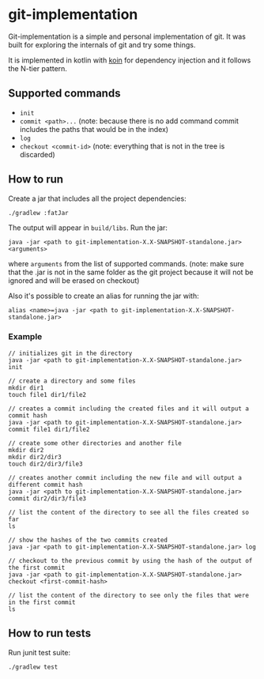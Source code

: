 # git-implementation

Git-implementation is a simple and personal implementation of git. It was built for exploring the internals of git and try some things.

It is implemented in kotlin with [koin](https://github.com/InsertKoinIO/koin) for dependency injection and it follows the N-tier pattern.

## Supported commands

- `init`
- `commit <path>...`
(note: because there is no add command commit includes the paths that would be in the index)
- `log`
- `checkout <commit-id>` 
(note: everything that is not in the tree is discarded)

## How to run

Create a jar that includes all the project dependencies:
```
./gradlew :fatJar
```
The output will appear in `build/libs`.
Run the jar:
```
java -jar <path to git-implementation-X.X-SNAPSHOT-standalone.jar> <arguments>
```

where `arguments` from the list of supported commands.
(note: make sure that the .jar is not in the same folder as the git project because it will not be ignored and will be erased on checkout)

Also it's possible to create an alias for running the jar with:
```
alias <name>=java -jar <path to git-implementation-X.X-SNAPSHOT-standalone.jar>
```

### Example
```
// initializes git in the directory
java -jar <path to git-implementation-X.X-SNAPSHOT-standalone.jar> init

// create a directory and some files
mkdir dir1
touch file1 dir1/file2

// creates a commit including the created files and it will output a commit hash
java -jar <path to git-implementation-X.X-SNAPSHOT-standalone.jar> commit file1 dir1/file2

// create some other directories and another file
mkdir dir2
mkdir dir2/dir3
touch dir2/dir3/file3

// creates another commit including the new file and will output a different commit hash
java -jar <path to git-implementation-X.X-SNAPSHOT-standalone.jar> commit dir2/dir3/file3

// list the content of the directory to see all the files created so far
ls

// show the hashes of the two commits created
java -jar <path to git-implementation-X.X-SNAPSHOT-standalone.jar> log

// checkout to the previous commit by using the hash of the output of the first commit
java -jar <path to git-implementation-X.X-SNAPSHOT-standalone.jar> checkout <first-commit-hash>

// list the content of the directory to see only the files that were in the first commit
ls
```

## How to run tests
Run junit test suite:
```
./gradlew test
```
